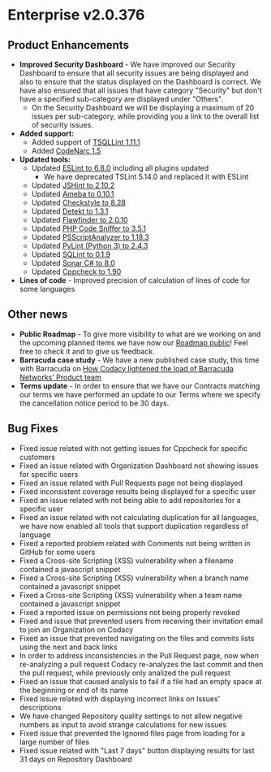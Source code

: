 # Enterprise v2.0.376

## Product Enhancements

-   <span
    style="font-family: -apple-system, BlinkMacSystemFont, 'Segoe UI', Helvetica, Arial, sans-serif;">**Improved
    Security Dashboard** - <span
    sheets-value="{&quot;1&quot;:2,&quot;2&quot;:&quot;We have improved our Security Dashboard to ensure that all security issues are displayed and so it now ensures that the status displayed on the Dashboard is correct. We have also ensured that ally a issues that have category \&quot;Security\&quot; but don't have a specified sub-category are displayed under \&quot;Others\&quot;. &quot;}"
    sheets-userformat="{&quot;2&quot;:513,&quot;3&quot;:{&quot;1&quot;:0},&quot;12&quot;:0}">We
    have improved our Security Dashboard to ensure that all security
    issues are being displayed and also to ensure that the status
    displayed on the Dashboard is correct. We have also ensured that all
    issues that have category "Security" but don't have a specified
    sub-category are displayed under "Others".</span></span>
    -   On the Security Dashboard we will be displaying a maximum of 20
        issues per sub-category, while providing you a link to the
        overall list of security issues.
-   **Added support:**
    -   Added support of [TSQLLint
        1.11.1](https://github.com/tsqllint/tsqllint/releases/tag/v1.11.1)
    -   Added [CodeNarc
        1.5](https://github.com/CodeNarc/CodeNarc/releases/tag/v1.5)
-   **<span
    style="font-family: -apple-system, BlinkMacSystemFont, 'Segoe UI', Helvetica, Arial, sans-serif;">Updated
    tools:</span>**  
    -   <span
        style="font-family: -apple-system, BlinkMacSystemFont, 'Segoe UI', Helvetica, Arial, sans-serif;">Updated
        [ESLint to
        6.8.0](https://github.com/eslint/eslint/releases/tag/v6.8.0)
        including all plugins updated</span>
        -   <span
            style="font-family: -apple-system, BlinkMacSystemFont, 'Segoe UI', Helvetica, Arial, sans-serif;">We
            have deprecated TSLint 5.14.0 and replaced it with
            ESLint</span>
    -   Updated [JSHint to
        2.10.2](https://github.com/jshint/jshint/releases/tag/2.10.2)
    -   Updated [Ameba to
        0.10.1](https://shardbox.org/shards/ameba/releases/0.10.1)
    -   Updated [Checkstyle to
        8.28](https://github.com/checkstyle/checkstyle/releases/tag/checkstyle-8.28)
    -   Updated [Detekt to
        1.3.1](https://github.com/arturbosch/detekt/releases/tag/1.3.1)
    -   Updated [Flawfinder to
        2.0.10](https://github.com/david-a-wheeler/flawfinder/releases/tag/2.0.10)
    -   Updated [PHP Code Sniffer to
        3.5.1](https://github.com/squizlabs/PHP_CodeSniffer/releases/tag/3.5.1)
    -   Updated [PSScriptAnalyzer to
        1.18.3](https://github.com/PowerShell/PSScriptAnalyzer/releases/tag/1.18.3)
    -   Updated [PyLint (Python 3) to
        2.4.3](https://github.com/PyCQA/pylint/releases/tag/pylint-2.4.3)
    -   Updated [SQLint to
        0.1.9](https://rubygems.org/gems/sqlint/versions/0.1.9)
    -   Updated [Sonar C\# to
        8.0](https://github.com/SonarSource/sonar-dotnet/releases/tag/8.0.0.9566)
    -   Updated [Cppcheck to
        1.90](https://sourceforge.net/p/cppcheck/news/2019/12/cppcheck-190/)
-   **Lines of code** - Improved precision of calculation of lines of
    code for some languages

## Other news

-   **Public Roadmap** - To give more visibility to what are we working
    on and the upcoming planned items we have now our [Roadmap
    public](https://roadmap.codacy.com/)! Feel free to check it and to
    give us feedback. 
-   **Barracuda case study** - We have a new published case study, this
    time with Barracuda on [How Codacy lightened the load of Barracuda
    Networks' Product team](https://www.codacy.com/case/barracuda)
-   **Terms update** - In order to ensure that we have our Contracts
    matching our terms we have performed an update to our Terms where we
    specify the cancellation notice period to be 30 days.

## Bug Fixes

-   Fixed issue related with not getting issues for Cppcheck for
    specific customers
-   Fixed an issue related with Organization Dashboard not showing
    issues for specific users
-   Fixed an issue related with Pull Requests page not being displayed
-   Fixed inconsistent coverage results being displayed for a specific
    user
-   Fixed an issue related with not being able to add repositories for a
    specific user
-   Fixed an issue related with not calculating duplication for all
    languages, we have now enabled all tools that support duplication
    regardless of language
-   Fixed a reported problem related with Comments not being written in
    GitHub for some users
-   Fixed a Cross-site Scripting (XSS) vulnerability when a filename
    contained a javascript snippet
-   Fixed a Cross-site Scripting (XSS) vulnerability when a branch name
    contained a javascript snippet
-   Fixed a Cross-site Scripting (XSS) vulnerability when a team name
    contained a javascript snippet
-   Fixed a reported issue on permissions not being properly revoked
-   Fixed and issue that prevented users from receiving their invitation
    email to join an Organization on Codacy
-   Fixed an issue that prevented navigating on the files and commits
    lists using the next and back links
-   In order to address inconsistencies in the Pull Request page, now
    when re-analyzing a pull request Codacy re-analyzes the last commit
    and then the pull request, while previously only analized the pull
    request
-   Fixed an issue that caused analysis to fail if a file had an empty
    space at the beginning or end of its name
-   Fixed issue related with displaying incorrect links on Issues'
    descriptions
-   We have changed Repository quality settings to not allow negative
    numbers as input to avoid strange calculations for new issues
-   Fixed issue that prevented the Ignored files page from loading for a
    large number of files
-   Fixed issue related with "Last 7 days" button displaying results for
    last 31 days on Repository Dashboard

 

